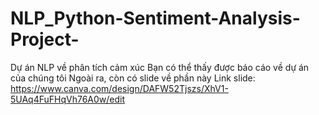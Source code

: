 # NLP_Python-Sentiment-Analysis-Project-
Dự án NLP về phân tích cảm xúc
Bạn có thể thấy được báo cáo về dự án của chúng tôi
Ngoài ra, còn có slide về phần này
Link slide: https://www.canva.com/design/DAFW52Tjszs/XhV1-5UAq4FuFHqVh76A0w/edit

